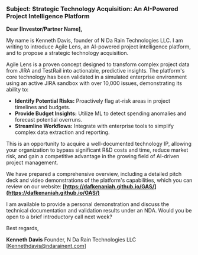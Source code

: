 ### Subject: Strategic Technology Acquisition: An AI-Powered Project Intelligence Platform

**Dear [Investor/Partner Name],**

My name is Kenneth Davis, founder of N Da Rain Technologies LLC. I am writing to introduce Agile Lens, an AI-powered project intelligence platform, and to propose a strategic technology acquisition.

Agile Lens is a proven concept designed to transform complex project data from JIRA and TestRail into actionable, predictive insights. The platform's core technology has been validated in a simulated enterprise environment using an active JIRA sandbox with over 10,000 issues, demonstrating its ability to:

*   **Identify Potential Risks:** Proactively flag at-risk areas in project timelines and budgets.
*   **Provide Budget Insights:** Utilize ML to detect spending anomalies and forecast potential overruns.
*   **Streamline Workflows:** Integrate with enterprise tools to simplify complex data extraction and reporting.

This is an opportunity to acquire a well-documented technology IP, allowing your organization to bypass significant R&D costs and time, reduce market risk, and gain a competitive advantage in the growing field of AI-driven project management.

We have prepared a comprehensive overview, including a detailed pitch deck and video demonstrations of the platform's capabilities, which you can review on our website:
**[https://dafkenaniah.github.io/GAS/](https://dafkenaniah.github.io/GAS/)**

I am available to provide a personal demonstration and discuss the technical documentation and validation results under an NDA. Would you be open to a brief introductory call next week?

Best regards,

**Kenneth Davis**
Founder, N Da Rain Technologies LLC
[Kennethdavis@ndarainent.com]
